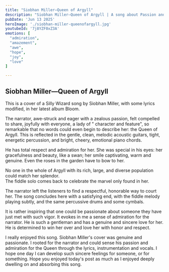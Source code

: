 ```yaml
---
title: "Siobhan Miller—Queen of Argyll"
description: "Siobhan Miller—Queen of Argyll | A song about Passion and Love"
pubDate: 'Jun 13 2025'
heroImage: './siobhan-miller-queenofargyll.jpg'
youtubeId: '7j8YZF0xZ3A'
emotions: [
  "admiration",
  "amazement",
  "awe",
  "hope",
  "joy",
  "love"
]

---
```


## Siobhan Miller—Queen of Argyll

This is a cover of a Silly Wizard song by Siobhan Miller, with some lyrics modified, in her latest
album Bloom.

The narrator, awe-struck and eager with a zealous passion, felt compelled to share, joyfully with everyone, a lady of "
character and feature", so remarkable that no words could even begin to describe her: the Queen of Argyll. This is
reflected in the gentle, clean, melodic acoustic guitars, tight, energetic percussion, and bright, cheery, emotional
piano chords.

He has total respect and admiration for her. She was special in his eyes: her gracefulness and beauty, like a swan; her
smile captivating, warm and
genuine. Even the roses in the garden have to bow to her.

No one in the whole of Argyll with its rich, large, and diverse population could match her splendor.  
The fiddle solo comes back to celebrate the marvel only found in her.

The narrator left the listeners to find a respectful, honorable way to court her. The song concludes here with a
satisfying end, with the fiddle melody playing subtly,
and the same percussive drums and some cymbals.

It is rather inspiring that one could be passionate about someone they have just met with such vigor. It evokes in me a
sense of admiration for the narrator. He is such a gentleman and has a genuine and sincere love for her. He is
determined to win her over and love her with honor and respect.

I really enjoyed this song. Siobhan Miller's cover was genuine and passionate. I rooted for the narrator and could
sense his passion and admiration for the Queen through the lyrics, instrumentation and vocals. I hope one day I can
develop such sincere feelings for someone, or for something. Hope you enjoyed today's post as much as
I enjoyed deeply dwelling on and absorbing this song.

